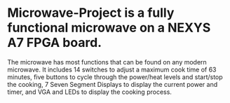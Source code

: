 # Microwave-Project is a fully functional microwave on a NEXYS A7 FPGA board. 
The microwave has most functions that can be found on any modern microwave. It includes 14 switches to adjust a maximum cook time of 63 minutes, five buttons to cycle through the power/heat levels and start/stop the cooking, 7 Seven Segment Displays to display the current power and timer, and VGA and LEDs to display the cooking process.
